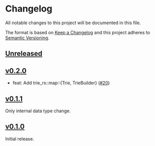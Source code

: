# Changelog
All notable changes to this project will be documented in this file.

The format is based on [Keep a Changelog](http://keepachangelog.com/en/1.0.0/)
and this project adheres to [Semantic Versioning](http://semver.org/spec/v2.0.0.html).

## [Unreleased]

## [v0.2.0]

- feat: Add trie_rs::map::{Trie, TrieBuilder} ([#20](https://github.com/laysakura/trie-rs/pull/20))

## [v0.1.1]
Only internal data type change.

## [v0.1.0]
Initial release.

[Unreleased]: https://github.com/laysakura/trie-rs/compare/v0.2.0...HEAD
[v0.2.0]: <https://github.com/laysakura/trie-rs/compare/v0.1.1...v0.2.0>
[v0.1.1]: https://github.com/laysakura/trie-rs/compare/v0.1.0...v0.1.1
[v0.1.0]: https://github.com/laysakura/trie-rs/compare/699e53d...v0.1.0
